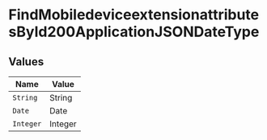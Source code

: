 # FindMobiledeviceextensionattributesById200ApplicationJSONDateType


## Values

| Name      | Value     |
| --------- | --------- |
| `String`  | String    |
| `Date`    | Date      |
| `Integer` | Integer   |